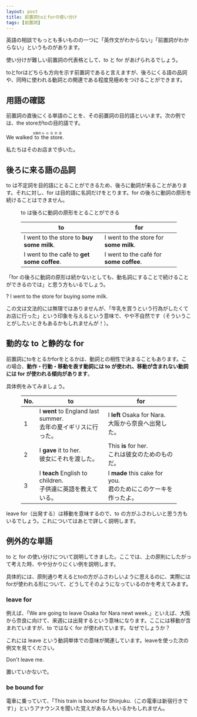 ```yaml
---
layout: post
title: 前置詞toとforの使い分け
tags: [前置詞]
---
```


<p>英語の相談でもっとも多いものの一つに「英作文がわからない」「前置詞がわからない」というものがあります。</p>

<p>使い分けが難しい前置詞の代表格として、to と for があげられるでしょう。</p>

<p>toとforはどちらも方向を示す前置詞であると言えますが、後ろにくる語の品詞や、同時に使われる動詞との関連である程度見極めをつけることができます。</p>

<p></p>

<h2 id="用語の確認">用語の確認</h2>
<p>前置詞の直後にくる単語のことを、その前置詞の目的語といいます。次の例では、the storeがtoの目的語です。</p>

<div class="ex__sentence">
  <p class="ex__sentence--en">We walked <ruby><rb>to</rb><rt>前置詞</rt></ruby> <ruby><rb>the store</rb><rt>toの目的語</rt></ruby>.</p>
  <p class="ex__sentence--jp">私たちはそのお店まで歩いた。</p>
</div>

<h2 id="後ろに来る語の品詞">後ろに来る語の品詞</h2>

<p>to は不定詞を目的語にとることができるため、後ろに動詞が来ることがあります。それに対し、for は目的語に名詞だけをとります。for の後ろに動詞の原形を続けることはできません。</p>

<figure class="table__wrap">
  <figcaption>to は後ろに動詞の原形をとることができる</figcaption>
  <table class="table">
    <thead>
      <tr>
        <th>to</th>
        <th>for</th>
      </tr>
    </thead>
    <tbody>
      <tr>
        <td>I went to the store to <strong><span class="verb--highlighted">buy</span> some milk</strong>.</td>
        <td>I went to the store for <strong>some milk</strong>.</td>
      </tr>
      <tr>
        <td>I went to the café to <strong><span class="verb--highlighted">get</span> some coffee</strong>.</td>
        <td>I went to the café for <strong>some coffee</strong>.</td>
      </tr>
    </tbody>
  </table>
</figure>

<p>「for の後ろに動詞の原形は続かないとしても、動名詞にすることで続けることができるのでは」と思う方もいるでしょう。</p>

<div class="ex__sentence">
  <p class="ex__sentence--en">? I went to the store for buying some milk.</p>
</div>

<p>この文は文法的には無理ではありませんが、「牛乳を買うという行為がしたくてお店に行った」という印象を与えるという意味で、やや不自然です（そういうことがしたいときもあるかもしれませんが！）。</p>

<p></p>

<h2 id="動的な-to-と静的な-for">動的な to と静的な for</h2>
<p>前置詞にtoをとるかforをとるかは、動詞との相性で決まることもあります。この場合、<strong>動作・行動・移動を表す動詞には
  to が使われ、移動が含まれない動詞には for が使われる傾向があります</strong>。</p>

<p>具体例をみてみましょう。</p>

<figure class="table__wrap">
<table class="table">
  <thead>
    <tr>
      <th>No.</th>
      <th>to</th>
      <th>for</th>
    </tr>
  </thead>
  <tbody>
    <tr>
      <td>1</td>
      <td>I <strong>went</strong> to England last summer.<br>去年の夏イギリスに行った。</td>
      <td>I <strong>left</strong> Osaka for Nara.<br>大阪から奈良へ出発した。</td>
    </tr>
    <tr>
      <td>2</td>
      <td>I <strong>gave</strong> it to her.<br>彼女にそれを渡した。</td>
      <td>This <strong>is</strong> for her.<br>これは彼女のためのものだ。</td>
    </tr>
    <tr>
      <td>3</td>
      <td>I <strong>teach</strong> English to children. <br> 子供達に英語を教えている。</td>
      <td>I <strong>made</strong> this cake for you. <br> 君のためにこのケーキを作ったよ。</td>
    </tr>
  </tbody>
</table>
</figure>

<p>leave for（出発する）は移動を意味するので、to の方がふさわしいと思う方もいるでしょう。これについてはあとで詳しく説明します。</p>

<h2 id="例外的な単語">例外的な単語</h2>
<p>to と for の使い分けについて説明してきました。ここでは、上の原則にしたがって考えた時、やや分かりにくい例を説明します。</p>

<p>具体的には、原則通り考えるとtoの方がふさわしいように思えるのに、実際にはforが使われる形について、どうしてそのようになっているのかを考えてみます。</p>

<h3 id="leave-for">leave for</h3>
<p>例えば、「We are going to leave Osaka for Nara newt week.」といえば、大阪から奈良に向けて、来週には出発するという意味になります。ここには移動が含まれていますが、to ではなく for が使われています。なぜでしょうか？</p>

<p>これには leave という動詞単体での意味が関連しています。leaveを使った次の例文を見てください。</p>

<div class="ex__sentence">
  <p class="ex__sentence--en">Don't leave me.</p>
  <p class="ex__sentence--jp">置いていかないで。</p>
</div>

<h3 id="be-bound-for">be bound for</h3>

<p>電車に乗っていて、「This train is bound for Shinjuku.（この電車は新宿行きです）」というアナウンスを聞いた覚えがある人もいるかもしれません。</p>
